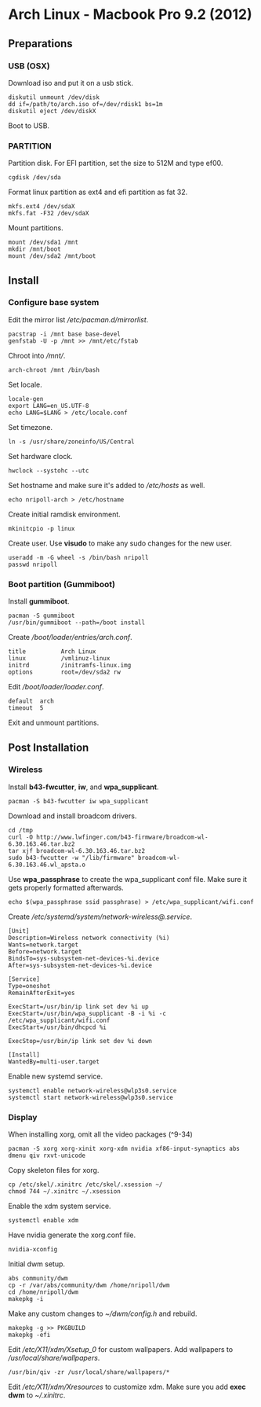 # Arch Linux - Macbook Pro 9.2 (2012)

## Preparations

### USB (OSX)

Download iso and put it on a usb stick.

    diskutil unmount /dev/disk
    dd if=/path/to/arch.iso of=/dev/rdisk1 bs=1m
    diskutil eject /dev/diskX

Boot to USB.

### PARTITION

Partition disk. For EFI partition, set the size to 512M and type ef00.

    cgdisk /dev/sda

Format linux partition as ext4 and efi partition as fat 32.

    mkfs.ext4 /dev/sdaX
    mkfs.fat -F32 /dev/sdaX

Mount partitions.

    mount /dev/sda1 /mnt
    mkdir /mnt/boot
    mount /dev/sda2 /mnt/boot

## Install

### Configure base system

Edit the mirror list */etc/pacman.d/mirrorlist*.

    pacstrap -i /mnt base base-devel
    genfstab -U -p /mnt >> /mnt/etc/fstab

Chroot into */mnt/*.

    arch-chroot /mnt /bin/bash

Set locale.

    locale-gen
    export LANG=en_US.UTF-8
    echo LANG=$LANG > /etc/locale.conf

Set timezone.
    
    ln -s /usr/share/zoneinfo/US/Central

Set hardware clock.
    
    hwclock --systohc --utc
    
Set hostname and make sure it's added to */etc/hosts* as well.

    echo nripoll-arch > /etc/hostname

Create initial ramdisk environment.

    mkinitcpio -p linux

Create user. Use **visudo** to make any sudo changes for the new user.

    useradd -m -G wheel -s /bin/bash nripoll
    passwd nripoll

### Boot partition (Gummiboot)

Install **gummiboot**.

    pacman -S gummiboot 
    /usr/bin/gummiboot --path=/boot install

Create */boot/loader/entries/arch.conf*.

    title          Arch Linux
    linux          /vmlinuz-linux
    initrd         /initramfs-linux.img
    options        root=/dev/sda2 rw

Edit */boot/loader/loader.conf*.

    default  arch
    timeout  5

Exit and unmount partitions.

## Post Installation

### Wireless

Install **b43-fwcutter**, **iw**, and **wpa_supplicant**. 

    pacman -S b43-fwcutter iw wpa_supplicant

Download and install broadcom drivers.

    cd /tmp
    curl -O http://www.lwfinger.com/b43-firmware/broadcom-wl-6.30.163.46.tar.bz2
    tar xjf broadcom-wl-6.30.163.46.tar.bz2
    sudo b43-fwcutter -w "/lib/firmware" broadcom-wl-6.30.163.46.wl_apsta.o

Use **wpa_passphrase** to create the wpa_supplicant conf file.
Make sure it gets properly formatted afterwards.

    echo $(wpa_passphrase ssid passphrase) > /etc/wpa_supplicant/wifi.conf

Create */etc/systemd/system/network-wireless@.service*.

    [Unit]
    Description=Wireless network connectivity (%i)
    Wants=network.target
    Before=network.target
    BindsTo=sys-subsystem-net-devices-%i.device
    After=sys-subsystem-net-devices-%i.device
    
    [Service]
    Type=oneshot
    RemainAfterExit=yes
    
    ExecStart=/usr/bin/ip link set dev %i up
    ExecStart=/usr/bin/wpa_supplicant -B -i %i -c /etc/wpa_supplicant/wifi.conf
    ExecStart=/usr/bin/dhcpcd %i
    
    ExecStop=/usr/bin/ip link set dev %i down
    
    [Install]
    WantedBy=multi-user.target

Enable new systemd service.

    systemctl enable network-wireless@wlp3s0.service
    systemctl start network-wireless@wlp3s0.service


### Display

When installing xorg, omit all the video packages (^9-34)

    pacman -S xorg xorg-xinit xorg-xdm nvidia xf86-input-synaptics abs dmenu qiv rxvt-unicode

Copy skeleton files for xorg. 

    cp /etc/skel/.xinitrc /etc/skel/.xsession ~/
    chmod 744 ~/.xinitrc ~/.xsession

Enable the xdm system service.

    systemctl enable xdm

Have nvidia generate the xorg.conf file.

    nvidia-xconfig

Initial dwm setup. 

    abs community/dwm
    cp -r /var/abs/community/dwm /home/nripoll/dwm
    cd /home/nripoll/dwm
    makepkg -i

Make any custom changes to *~/dwm/config.h* and rebuild.

    makepkg -g >> PKGBUILD
    makepkg -efi

Edit */etc/X11/xdm/Xsetup_0* for custom wallpapers. 
Add wallpapers to */usr/local/share/wallpapers*.

    /usr/bin/qiv -zr /usr/local/share/wallpapers/*

Edit */etc/X11/xdm/Xresources* to customize xdm.
Make sure you add **exec dwm** to *~/.xinitrc*.
